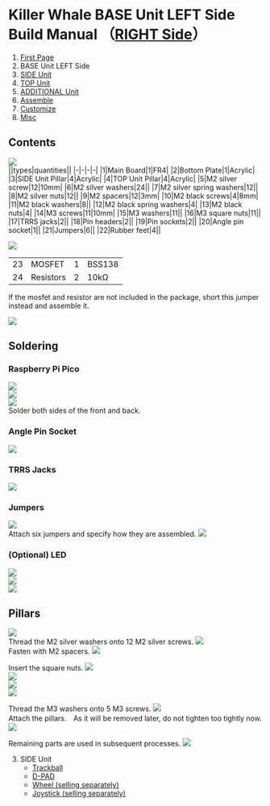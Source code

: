 # Killer Whale BASE Unit LEFT Side Build Manual （[RIGHT Side](../rightside/2_BASE.md)）

1. [First Page](../README_EN.md)
2. BASE Unit LEFT Side
3. [SIDE Unit](../leftside/3_SIDE_TRACKBALL.md)
4. [TOP Unit](../leftside/4_TOP.md)
5. [ADDITIONAL Unit](../leftside/5_ADD.md)
6. [Assemble](../leftside/6_ASSEMBLE.md)
7. [Customize](../leftside/7_CUSTOM.md)
8. [Misc](../leftside/8_MISC.md)

## Contents
![](../img/base/IMG_4724.jpg)      
||types|quantities||
|-|-|-|-|
|1|Main Board|1|FR4|
|2|Bottom Plate|1|Acrylic|
|3|SIDE Unit Pillar|4|Acrylic|
|4|TOP Unit Pillar|4|Acrylic|
|5|M2 silver screw|12|10mm|
|6|M2 silver washers|24||
|7|M2 silver spring washers|12||
|8|M2 silver nuts|12||
|9|M2 spacers|12|3mm|
|10|M2 black screws|4|8mm|
|11|M2 black washers|8||
|12|M2 black spring washers|4|
|13|M2 black nuts|4|
|14|M3 screws|11|10mm|
|15|M3 washers|11||
|16|M3 square nuts|11||
|17|TRRS jacks|2||
|18|Pin headers|2||
|19|Pin sockets|2||
|20|Angle pin socket|1||
|21|Jumpers|6||
|22|Rubber feet|4||

![](../img/base/IMG_7080.jpg)    
<table>
    <tr>
      <td>23</td>
      <td>MOSFET</td>
      <td>1</td>
      <td>BSS138</td>
    </tr>
    <tr>
      <td>24</td>
      <td>Resistors</td>
      <td>2</td>
      <td>10kΩ</td>
    </tr>
 </table>

 If the mosfet and resistor are not included in the package, short this jumper instead and assemble it.
 
![](../img/base/IMG_4734J.jpg)  
 
## Soldering
### Raspberry Pi Pico
![](../img/base/IMG_6022.jpg)    
![](../img/base/IMG_4758.jpg)     
![](../img/base/IMG_4766.jpg)    
Solder both sides of the front and back. 

### Angle Pin Socket
![](../img/base/IMG_4769.jpg)    

### TRRS Jacks
![ ](../img/base/IMG_4775.jpg)    

### Jumpers
![](../img/base/IMG_4797.jpg)    
Attach six jumpers and specify how they are assembled.
![](../img/base/IMG_6151.jpg)    

### (Optional) LED
![](../img/base/IMG_4817.jpg)        
![](../img/base/IMG_4827.jpg)    
![](../img/base/IMG_4840.jpg)  

## Pillars

![](../img/base/IMG_4845.jpg)    
Thread the M2 silver washers onto 12 M2 silver screws.
![](../img/base/IMG_4848.jpg)    
Fasten with M2 spacers.
![](../img/base/IMG_4856.jpg)    
 
Insert the square nuts.
![](../img/base/IMG_4861.jpg)    
![](../img/base/IMG_4862.jpg)   
![](../img/base/IMG_4864.jpg)    
![](../img/base/IMG_4874.jpg)    


Thread the M3 washers onto 5 M3 screws.
![](../img/base/IMG_4879.jpg)    
Attach the pillars.　As it will be removed later, do not tighten too tightly now.
![](../img/base/IMG_4898.jpg)    

Remaining parts are used in subsequent processes.
![](../img/base/IMG_4910.jpg)    

3. SIDE Unit
   - [Trackball](../leftside/3_SIDE_TRACKBALL.md)
   - [D-PAD](../leftside/3_SIDE_DPAD.md)
   - [Wheel (selling separately)](../leftside/3_SIDE_WHEEL.md)
   - [Joystick (selling separately)](../leftside/3_SIDE_JOYSTICK.md)
